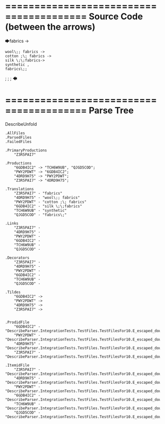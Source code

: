 ========================================
Source Code (between the arrows)
========================================

🡆fabrics ->

	wool\;; fabrics ->
	cotton ;\; fabrics ->
	silk \;\;fabrics->
	synthetic ,
	fabrics\;;
;
;
;
🡄

========================================
Parse Tree
========================================
DescribeUnfold

    .AllFiles
    .ParsedFiles
    .FailedFiles

    .PrimaryProductions
        "Z3R5PAI7" 

    .Productions
        "6GDB4IC2" -> "TCH6W9UB", "QJGD5COD";
        "PWY2PDWT" -> "6GDB4IC2";
        "4DRD9H75" -> "PWY2PDWT";
        "Z3R5PAI7" -> "4DRD9H75";

    .Translations
        "Z3R5PAI7" - "fabrics"
        "4DRD9H75" - "wool\;; fabrics"
        "PWY2PDWT" - "cotton ;\; fabrics"
        "6GDB4IC2" - "silk \;\;fabrics"
        "TCH6W9UB" - "synthetic"
        "QJGD5COD" - "fabrics\;"

    .Links
        "Z3R5PAI7" - 
        "4DRD9H75" - 
        "PWY2PDWT" - 
        "6GDB4IC2" - 
        "TCH6W9UB" - 
        "QJGD5COD" - 

    .Decorators
        "Z3R5PAI7" - 
        "4DRD9H75" - 
        "PWY2PDWT" - 
        "6GDB4IC2" - 
        "TCH6W9UB" - 
        "QJGD5COD" - 

    .Tildes
        "6GDB4IC2" -> 
        "PWY2PDWT" -> 
        "4DRD9H75" -> 
        "Z3R5PAI7" -> 


    .ProdidFile
        "6GDB4IC2" - "DescribeParser.IntegrationTests.TestFiles.TestFilesFor10.E_escaped_double_semicolons.ds"
        "PWY2PDWT" - "DescribeParser.IntegrationTests.TestFiles.TestFilesFor10.E_escaped_double_semicolons.ds"
        "4DRD9H75" - "DescribeParser.IntegrationTests.TestFiles.TestFilesFor10.E_escaped_double_semicolons.ds"
        "Z3R5PAI7" - "DescribeParser.IntegrationTests.TestFiles.TestFilesFor10.E_escaped_double_semicolons.ds"

    .ItemidFile
        "Z3R5PAI7" - "DescribeParser.IntegrationTests.TestFiles.TestFilesFor10.E_escaped_double_semicolons.ds"
        "4DRD9H75" - "DescribeParser.IntegrationTests.TestFiles.TestFilesFor10.E_escaped_double_semicolons.ds"
        "PWY2PDWT" - "DescribeParser.IntegrationTests.TestFiles.TestFilesFor10.E_escaped_double_semicolons.ds"
        "6GDB4IC2" - "DescribeParser.IntegrationTests.TestFiles.TestFilesFor10.E_escaped_double_semicolons.ds"
        "TCH6W9UB" - "DescribeParser.IntegrationTests.TestFiles.TestFilesFor10.E_escaped_double_semicolons.ds"
        "QJGD5COD" - "DescribeParser.IntegrationTests.TestFiles.TestFilesFor10.E_escaped_double_semicolons.ds"

